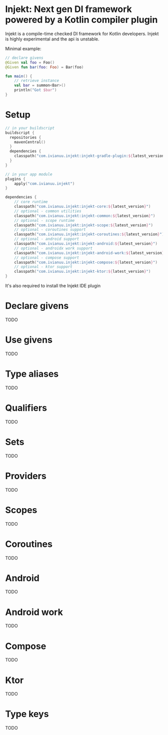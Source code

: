 # Injekt: Next gen DI framework powered by a Kotlin compiler plugin

Injekt is a compile-time checked DI framework for Kotlin developers.
Injekt is highly experimental and the api is unstable.

Minimal example:
```kotlin
// declare givens
@Given val foo = Foo()
@Given fun bar(foo: Foo) = Bar(foo)

fun main() {
    // retrieve instance
    val bar = summon<Bar>()
    println("Got $bar")
}
```

# Setup
```kotlin
// in your buildscript
buildscript {
  repositories {
    mavenCentral()
  }
  dependencies {
    classpath("com.ivianuu.injekt:injekt-gradle-plugin:${latest_version}")
  }
}

// in your app module
plugins {
    apply("com.ivianuu.injekt")
}

dependencies {
    // core runtime
    classpath("com.ivianuu.injekt:injekt-core:${latest_version}")
    // optional - common utilities
    classpath("com.ivianuu.injekt:injekt-common:${latest_version}")
    // optional - scope runtime
    classpath("com.ivianuu.injekt:injekt-scope:${latest_version}")
    // optional - coroutines support
    classpath("com.ivianuu.injekt:injekt-coroutines:${latest_version}")
    // optional - android support
    classpath("com.ivianuu.injekt:injekt-android:${latest_version}")
    // optional - androidx work support
    classpath("com.ivianuu.injekt:injekt-android-work:${latest_version}")
    // optional - compose support
    classpath("com.ivianuu.injekt:injekt-compose:${latest_version}")
    // optional - ktor support
    classpath("com.ivianuu.injekt:injekt-ktor:${latest_version}")
}
```
It's also required to install the Injekt IDE plugin

# Declare givens
TODO

# Use givens
TODO

# Type aliases
TODO

# Qualifiers
TODO

# Sets
TODO

# Providers
TODO

# Scopes
TODO

# Coroutines
TODO

# Android
TODO

# Android work
TODO

# Compose
TODO

# Ktor
TODO

# Type keys
TODO
